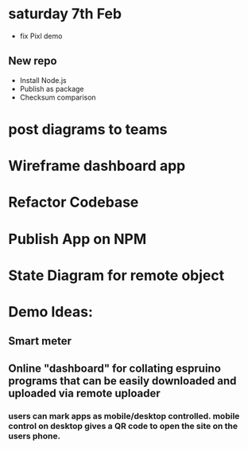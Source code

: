 # saturday 7th Feb
- fix Pixl demo

## New repo
- Install Node.js
- Publish as package
- Checksum comparison

# post diagrams to teams
# Wireframe dashboard app
# Refactor Codebase 
# Publish App on NPM

# State Diagram for remote object



# Demo Ideas:
## Smart meter
## Online "dashboard" for collating espruino programs that can be easily downloaded and uploaded via remote uploader
### users can mark apps as mobile/desktop controlled. mobile control on desktop gives a QR code to open the site on the users phone.

